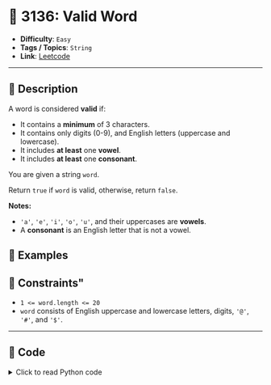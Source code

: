# 🧩 3136: Valid Word

- **Difficulty**: `Easy`
- **Tags / Topics**: `String`
- **Link**: [Leetcode](https://leetcode.com/problems/valid-word/)

---

## 📜 Description

<p>A word is considered <strong>valid</strong> if:</p>

<ul>
	<li>It contains a <strong>minimum</strong> of 3 characters.</li>
	<li>It contains only digits (0-9), and English letters (uppercase and lowercase).</li>
	<li>It includes <strong>at least</strong> one <strong>vowel</strong>.</li>
	<li>It includes <strong>at least</strong> one <strong>consonant</strong>.</li>
</ul>

<p>You are given a string <code>word</code>.</p>

<p>Return <code>true</code> if <code>word</code> is valid, otherwise, return <code>false</code>.</p>

<p><strong>Notes:</strong></p>

<ul>
	<li><code>&#39;a&#39;</code>, <code>&#39;e&#39;</code>, <code>&#39;i&#39;</code>, <code>&#39;o&#39;</code>, <code>&#39;u&#39;</code>, and their uppercases are <strong>vowels</strong>.</li>
	<li>A <strong>consonant</strong> is an English letter that is not a vowel.</li>
</ul>




## 🧪 Examples



## 📌 Constraints"
<ul>
	<li><code>1 &lt;= word.length &lt;= 20</code></li>
	<li><code>word</code> consists of English uppercase and lowercase letters, digits, <code>&#39;@&#39;</code>, <code>&#39;#&#39;</code>, and <code>&#39;$&#39;</code>.</li>
</ul>



---

## 🧠 Code



<details>
<summary>Click to read Python code</summary>

```python
class Solution:
    def isValid(self, word: str) -> bool:
        if len(word) < 3:
            return False
        vowels = "aeiou"
        consonants = "bcdfghjklmnpqrstvwxyz"
        has_vowel, has_consonant = False, False
        for char in word:
            if not has_vowel and char.lower() in vowels:
                has_vowel = True
            if not has_consonant and char.lower() in consonants:
                has_consonant = True
            if not char.isdigit() and not char.isalpha():
                return False
        return has_vowel and has_consonant

```

</details>
    


